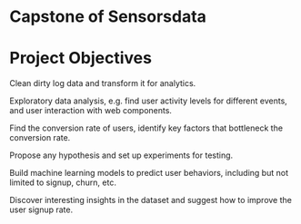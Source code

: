 # Capstone of Sensorsdata


# Project Objectives

Clean dirty log data and transform it for analytics.

Exploratory data analysis, e.g. find user activity levels for different events, and user interaction with web components.

Find the conversion rate of users, identify key factors that bottleneck the conversion rate.

Propose any hypothesis and set up experiments for testing.

Build machine learning models to predict user behaviors, including but not limited to signup, churn, etc.

Discover interesting insights in the dataset and suggest how to improve the user signup rate.
